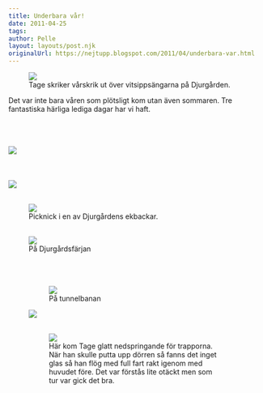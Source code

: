 ```yaml
---
title: Underbara vår!
date: 2011-04-25
tags: 	
author: Pelle
layout: layouts/post.njk
originalUrl: https://nejtupp.blogspot.com/2011/04/underbara-var.html
---
```


<figure>
	<img src="../../../../img/Pa%25CC%258Askdag%2Bpa%25CC%258A%2BDjurga%25CC%258Arden-_MG_8808.jpg">
	<figcaption>Tage skriker vårskrik ut över vitsippsängarna på Djurgården.<br></figcaption>
</figure>

Det var inte bara våren som plötsligt kom utan även sommaren.</span> Tre fantastiska härliga lediga dagar har vi haft.<br>
	<figcaption></span></span></div><div style="text-align: left;">
	<figcaption></span></span><br>
	<figcaption></span></span></div></div><br><br><img src="../../../../img/Pa%25CC%258Askdag%2Bpa%25CC%258A%2BDjurga%25CC%258Arden-_MG_8864.jpg"><br><br><br><br><img src="../../../../img/Pa%25CC%258Askdag%2Bpa%25CC%258A%2BDjurga%25CC%258Arden-_MG_8877.jpg"><br><br>

<figure>
	<img src="../../../../img/Pa%25CC%258Askdag%2Bpa%25CC%258A%2BDjurga%25CC%258Arden-_MG_8791.jpg">
	<figcaption>Picknick i en av Djurgårdens ekbackar.<br><br></figcaption>
</figure>

<figure>
	<img src="../../../../img/Pa%25CC%258Askdag%2Bpa%25CC%258A%2BDjurga%25CC%258Arden-_MG_8931.jpg">
	<figcaption>På Djurgårdsfärjan</span></span><br><br><br></div>
	<figcaption><br></span></span></div><figure>
	<img src="../../../../img/Pa%25CC%258Askdag%2Bpa%25CC%258A%2BDjurga%25CC%258Arden-_MG_8940.jpg">
	<figcaption>På tunnelbanan<br></figcaption>
</figure>

</div><img src="../../../../img/Pa%25CC%258Askdag%2Bpa%25CC%258A%2BDjurga%25CC%258Arden-_MG_8948.jpg"><br><br>

<figure>
	<img src="../../../../img/Pa%25CC%258Askdag%2Bpa%25CC%258A%2BDjurga%25CC%258Arden-_MG_8967.jpg">
	<figcaption>Här kom Tage glatt nedspringande för trapporna. När han skulle putta upp dörren så fanns det inget glas så han flög med full fart rakt igenom med huvudet före. Det var förstås lite otäckt men som tur var gick det bra.</figcaption>
</figure>
